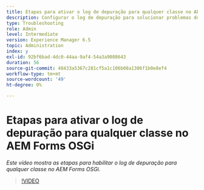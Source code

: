 ```yaml
---
title: Etapas para ativar o log de depuração para qualquer classe no AEM Forms OSGi
description: Configurar o log de depuração para solucionar problemas do AEM Forms OSGi
type: Troubleshooting
role: Admin
level: Intermediate
version: Experience Manager 6.5
topic: Administration
index: y
exl-id: 92bf6bad-4dc0-44aa-9af4-54a3a9088643
duration: 56
source-git-commit: 48433a5367c281cf5a1c106b08a1306f1b0e8ef4
workflow-type: tm+mt
source-wordcount: '49'
ht-degree: 0%

---
```


# Etapas para ativar o log de depuração para qualquer classe no AEM Forms OSGi

*Este vídeo mostra as etapas para habilitar o log de depuração para qualquer classe no AEM Forms OSGi.*

>[!VIDEO](https://video.tv.adobe.com/v/3418249?quality=12&learn=on&captions=por_br)

